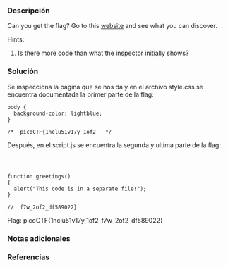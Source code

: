 ### Descripción
Can you get the flag?
Go to this [website](http://saturn.picoctf.net:62043/) and see what you can discover.

Hints:
1. Is there more code than what the inspector initially shows?
### Solución
Se inspecciona la página que se nos da y en el archivo style.css se encuentra documentada la primer parte de la flag:

```
body {
  background-color: lightblue;
}

/*  picoCTF{1nclu51v17y_1of2_  */

```

Después, en el script.js se encuentra la segunda y ultima parte de la flag:
```



function greetings()
{
  alert("This code is in a separate file!");
}

//  f7w_2of2_df589022}

```

Flag:
picoCTF{1nclu51v17y_1of2_f7w_2of2_df589022}

### Notas adicionales


### Referencias

